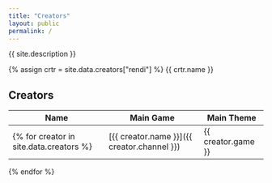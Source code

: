 ```yaml
---
title: "Creators"
layout: public
permalink: /
---
```


{{ site.description }}

{% assign crtr = site.data.creators["rendi"] %}
{{ crtr.name }}

## Creators

| Name | Main Game | Main Theme |
| --- | --- | --- |
{% for creator in site.data.creators %}| [{{ creator.name }}]({{ creator.channel }}) | {{ creator.game }} | {{ creator.theme }} |
{% endfor %}
